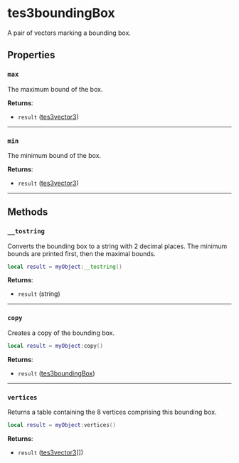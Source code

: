 # tes3boundingBox
<div class="search_terms" style="display: none">tes3boundingbox, boundingbox</div>

<!---
	This file is autogenerated. Do not edit this file manually. Your changes will be ignored.
	More information: https://github.com/MWSE/MWSE/tree/master/docs
-->

A pair of vectors marking a bounding box.

## Properties

### `max`
<div class="search_terms" style="display: none">max</div>

The maximum bound of the box.

**Returns**:

* `result` ([tes3vector3](../types/tes3vector3.md))

***

### `min`
<div class="search_terms" style="display: none">min</div>

The minimum bound of the box.

**Returns**:

* `result` ([tes3vector3](../types/tes3vector3.md))

***

## Methods

### `__tostring`
<div class="search_terms" style="display: none">__tostring</div>

Converts the bounding box to a string with 2 decimal places. The minimum bounds are printed first, then the maximal bounds.

```lua
local result = myObject:__tostring()
```

**Returns**:

* `result` (string)

***

### `copy`
<div class="search_terms" style="display: none">copy</div>

Creates a copy of the bounding box.

```lua
local result = myObject:copy()
```

**Returns**:

* `result` ([tes3boundingBox](../types/tes3boundingBox.md))

***

### `vertices`
<div class="search_terms" style="display: none">vertices</div>

Returns a table containing the 8 vertices comprising this bounding box.

```lua
local result = myObject:vertices()
```

**Returns**:

* `result` ([tes3vector3](../types/tes3vector3.md)[])

